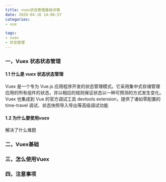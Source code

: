 ```yaml
---
title: vuex状态管理基础详情
date: 2020-04-16 14:06:57
categories:
- vue

tags:
- vuex
- 状态管理
---
```



### 一，Vuex 状态状态管理
   
   #### 1.1 什么是 *vuex* 状态状态管理
   Vuex 是一个专为 Vue.js 应用程序开发的状态管理模式。它采用集中式存储管理应用的所有组件的状态，并以相应的规则保证状态以一种可预测的方式发生变化。Vuex 也集成到 Vue 的官方调试工具 devtools extension，提供了诸如零配置的 time-travel 调试、状态快照导入导出等高级调试功能
   
   #### 1.2 为什么要使用*vuex*
   解决了什么难题
   
### 二，Vuex基础
   
### 三，怎么使用Vuex

### 四，注意事项

